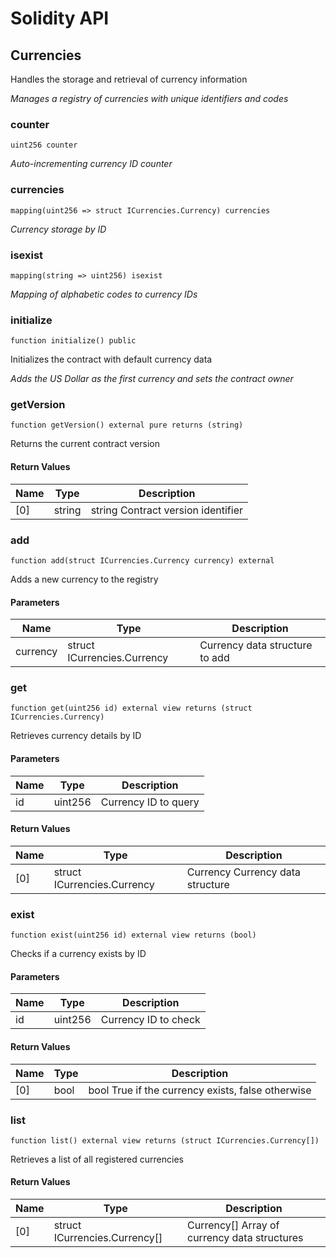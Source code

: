 # Solidity API

## Currencies

Handles the storage and retrieval of currency information

_Manages a registry of currencies with unique identifiers and codes_

### counter

```solidity
uint256 counter
```

_Auto-incrementing currency ID counter_

### currencies

```solidity
mapping(uint256 => struct ICurrencies.Currency) currencies
```

_Currency storage by ID_

### isexist

```solidity
mapping(string => uint256) isexist
```

_Mapping of alphabetic codes to currency IDs_

### initialize

```solidity
function initialize() public
```

Initializes the contract with default currency data

_Adds the US Dollar as the first currency and sets the contract owner_

### getVersion

```solidity
function getVersion() external pure returns (string)
```

Returns the current contract version

#### Return Values

| Name | Type | Description |
| ---- | ---- | ----------- |
| [0] | string | string Contract version identifier |

### add

```solidity
function add(struct ICurrencies.Currency currency) external
```

Adds a new currency to the registry

#### Parameters

| Name | Type | Description |
| ---- | ---- | ----------- |
| currency | struct ICurrencies.Currency | Currency data structure to add |

### get

```solidity
function get(uint256 id) external view returns (struct ICurrencies.Currency)
```

Retrieves currency details by ID

#### Parameters

| Name | Type | Description |
| ---- | ---- | ----------- |
| id | uint256 | Currency ID to query |

#### Return Values

| Name | Type | Description |
| ---- | ---- | ----------- |
| [0] | struct ICurrencies.Currency | Currency Currency data structure |

### exist

```solidity
function exist(uint256 id) external view returns (bool)
```

Checks if a currency exists by ID

#### Parameters

| Name | Type | Description |
| ---- | ---- | ----------- |
| id | uint256 | Currency ID to check |

#### Return Values

| Name | Type | Description |
| ---- | ---- | ----------- |
| [0] | bool | bool True if the currency exists, false otherwise |

### list

```solidity
function list() external view returns (struct ICurrencies.Currency[])
```

Retrieves a list of all registered currencies

#### Return Values

| Name | Type | Description |
| ---- | ---- | ----------- |
| [0] | struct ICurrencies.Currency[] | Currency[] Array of currency data structures |

